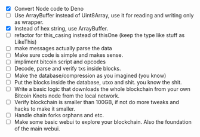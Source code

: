 - [x] Convert Node code to Deno
- [ ] Use ArrayBuffer instead of Uint8Array, use it for reading and writing only as wrapper.
- [x] Instead of hex string, use ArrayBuffer.
- [ ] refactor for this_casing instead of thisOne (keep the type like stuff as LikeThis)
- [ ] make messages actually parse the data
- [ ] Make sure code is simple and makes sense.
- [ ] impliment bitcoin script and opcodes
- [ ] Decode, parse and verify txs inside blocks.
- [ ] Make the database/compression as you imagined (you know)
- [ ] Put the blocks inside the database, utxo and shit. you know the shit.
- [ ] Write a basic logic that downloads the whole blockchain from your own Bitcoin Knots node from the local network.
- [ ] Verify blockchain is smaller than 100GB, if not do more tweaks and hacks to make it smaller.
- [ ] Handle chain forks orphans and etc.
- [ ] Make some basic webui to explore your blockchain. Also the foundation of the main webui.
